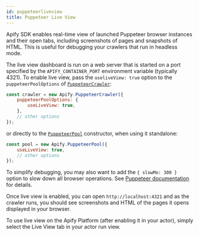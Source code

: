 ```yaml
---
id: puppeteerliveview
title: Puppeteer Live View
---
```


Apify SDK enables real-time view of launched Puppeteer browser instances and their open tabs, including screenshots of pages and snapshots of HTML.
This is useful for debugging your crawlers that run in headless mode.

The live view dashboard is run on a web server that is started on a port specified by the `APIFY_CONTAINER_PORT` environment variable (typically
4321). To enable live view, pass the `useliveView: true` option to the `puppeteerPoolOptions` of
[`PuppeteerCrawler`](../api/puppeteercrawler#new_PuppeteerCrawler_new):

```js
const crawler = new Apify.PuppeteerCrawler({
    puppeteerPoolOptions: {
        useLiveView: true,
    },
    // other options
});
```

or directly to the [`PuppeteerPool`](../api/puppeteerpool) constructor, when using it standalone:

```js
const pool = new Apify.PuppeteerPool({
    useLiveView: true,
    // other options
});
```

To simplify debugging, you may also want to add the `{ slowMo: 300 }` option to slow down all browser operations. See
<a href="https://pptr.dev/#?product=Puppeteer&show=api-puppeteerlaunchoptions" target="_blank">Puppeteer documentation</a> for details.

Once live view is enabled, you can open `http://localhost:4321` and as the crawler runs, you should see screenshots and HTML of the pages it opens
displayed in your browser.

To use live view on the Apify Platform (after enabling it in your actor), simply select the Live View tab in your actor run view.
